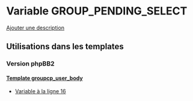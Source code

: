 # Variable GROUP_PENDING_SELECT
[Ajouter une description](https://fa-tvars.appspot.com/var/GROUP_PENDING_SELECT)

## Utilisations dans les templates

### Version phpBB2

#### [Template groupcp_user_body](subsilver/groupcp_user_body.md)
* [Variable &agrave; la ligne 16](../subsilver/groupcp_user_body.tpl#L16)